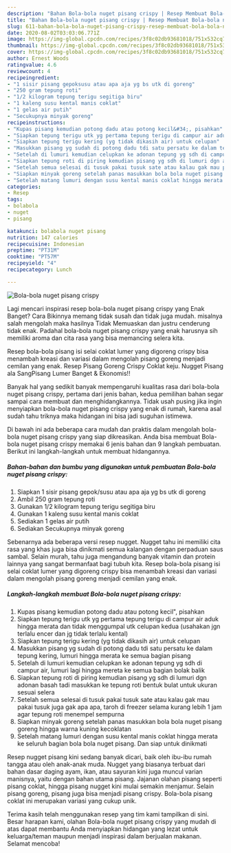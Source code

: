```yaml
---
description: "Bahan Bola-bola nuget pisang crispy | Resep Membuat Bola-bola nuget pisang crispy Yang Enak Banget"
title: "Bahan Bola-bola nuget pisang crispy | Resep Membuat Bola-bola nuget pisang crispy Yang Enak Banget"
slug: 611-bahan-bola-bola-nuget-pisang-crispy-resep-membuat-bola-bola-nuget-pisang-crispy-yang-enak-banget
date: 2020-08-02T03:03:06.771Z
image: https://img-global.cpcdn.com/recipes/3f8c02db93681018/751x532cq70/bola-bola-nuget-pisang-crispy-foto-resep-utama.jpg
thumbnail: https://img-global.cpcdn.com/recipes/3f8c02db93681018/751x532cq70/bola-bola-nuget-pisang-crispy-foto-resep-utama.jpg
cover: https://img-global.cpcdn.com/recipes/3f8c02db93681018/751x532cq70/bola-bola-nuget-pisang-crispy-foto-resep-utama.jpg
author: Ernest Woods
ratingvalue: 4.6
reviewcount: 4
recipeingredient:
- "1 sisir pisang gepoksusu atau apa aja yg bs utk di goreng"
- "250 gram tepung roti"
- "1/2 kilogram tepung terigu segitiga biru"
- "1 kaleng susu kental manis coklat"
- "1 gelas air putih"
- "Secukupnya minyak goreng"
recipeinstructions:
- "Kupas pisang kemudian potong dadu atau potong kecil&#34;, pisahkan"
- "Siapkan tepung terigu utk yg pertama tepung terigu di campur air aduk hingga merata dan tidak menggumpal utk celupan kedua (usahakan jgn terlalu encer dan jg tidak terlalu kental)"
- "Siapkan tepung terigu kering (yg tidak dikasih air) untuk celupan"
- "Masukkan pisang yg sudah di potong dadu tdi satu persatu ke dalam tepung kering, lumuri hingga merata ke semua bagian pisang"
- "Setelah di lumuri kemudian celupkan ke adonan tepung yg sdh di campur air, lumuri lagi hingga mereta ke semua bagian bolak balik"
- "Siapkan tepung roti di piring kemudian pisang yg sdh di lumuri dgn adonan basah tadi masukkan ke tepung roti bentuk bulat untuk ukuran sesuai selera"
- "Setelah semua selesai di tusuk pakai tusuk sate atau kalau gak mau pakai tusuk juga gak apa apa, taroh di freezer selama kurang lebih 1 jam agar tepung roti menempel sempurna"
- "Siapkan minyak goreng setelah panas masukkan bola bola nuget pisang goreng hingga warna kuning kecoklatan"
- "Setelah matang lumuri dengan susu kental manis coklat hingga merata ke seluruh bagian bola bola nuget pisang. Dan siap untuk dinikmati"
categories:
- Resep
tags:
- bolabola
- nuget
- pisang

katakunci: bolabola nuget pisang 
nutrition: 147 calories
recipecuisine: Indonesian
preptime: "PT31M"
cooktime: "PT57M"
recipeyield: "4"
recipecategory: Lunch

---
```



![Bola-bola nuget pisang crispy](https://img-global.cpcdn.com/recipes/3f8c02db93681018/751x532cq70/bola-bola-nuget-pisang-crispy-foto-resep-utama.jpg)

Lagi mencari inspirasi resep bola-bola nuget pisang crispy yang Enak Banget? Cara Bikinnya memang tidak susah dan tidak juga mudah. misalnya salah mengolah maka hasilnya Tidak Memuaskan dan justru cenderung tidak enak. Padahal bola-bola nuget pisang crispy yang enak harusnya sih memiliki aroma dan cita rasa yang bisa memancing selera kita.

Resep bola-bola pisang isi selai coklat lumer yang digoreng crispy bisa menambah kreasi dan variasi dalam mengolah pisang goreng menjadi cemilan yang enak. Resep Pisang Goreng Crispy Coklat keju. Nugget Pisang ala SangPisang Lumer Banget &amp; Ekonomis!!

Banyak hal yang sedikit banyak mempengaruhi kualitas rasa dari bola-bola nuget pisang crispy, pertama dari jenis bahan, kedua pemilihan bahan segar sampai cara membuat dan menghidangkannya. Tidak usah pusing jika ingin menyiapkan bola-bola nuget pisang crispy yang enak di rumah, karena asal sudah tahu triknya maka hidangan ini bisa jadi suguhan istimewa.


Di bawah ini ada beberapa cara mudah dan praktis dalam mengolah bola-bola nuget pisang crispy yang siap dikreasikan. Anda bisa membuat Bola-bola nuget pisang crispy memakai 6 jenis bahan dan 9 langkah pembuatan. Berikut ini langkah-langkah untuk membuat hidangannya.

<!--inarticleads1-->

##### Bahan-bahan dan bumbu yang digunakan untuk pembuatan Bola-bola nuget pisang crispy:

1. Siapkan 1 sisir pisang gepok/susu atau apa aja yg bs utk di goreng
1. Ambil 250 gram tepung roti
1. Gunakan 1/2 kilogram tepung terigu segitiga biru
1. Gunakan 1 kaleng susu kental manis coklat
1. Sediakan 1 gelas air putih
1. Sediakan Secukupnya minyak goreng


Sebenarnya ada beberapa versi resep nugget. Nugget tahu ini memiliki cita rasa yang khas juga bisa dinikmati semua kalangan dengan perpaduan saus sambal. Selain murah, tahu juga mengandung banyak vitamin dan protein lainnya yang sangat bermanfaat bagi tubuh kita. Resep bola-bola pisang isi selai coklat lumer yang digoreng crispy bisa menambah kreasi dan variasi dalam mengolah pisang goreng menjadi cemilan yang enak. 

<!--inarticleads2-->

##### Langkah-langkah membuat Bola-bola nuget pisang crispy:

1. Kupas pisang kemudian potong dadu atau potong kecil&#34;, pisahkan
1. Siapkan tepung terigu utk yg pertama tepung terigu di campur air aduk hingga merata dan tidak menggumpal utk celupan kedua (usahakan jgn terlalu encer dan jg tidak terlalu kental)
1. Siapkan tepung terigu kering (yg tidak dikasih air) untuk celupan
1. Masukkan pisang yg sudah di potong dadu tdi satu persatu ke dalam tepung kering, lumuri hingga merata ke semua bagian pisang
1. Setelah di lumuri kemudian celupkan ke adonan tepung yg sdh di campur air, lumuri lagi hingga mereta ke semua bagian bolak balik
1. Siapkan tepung roti di piring kemudian pisang yg sdh di lumuri dgn adonan basah tadi masukkan ke tepung roti bentuk bulat untuk ukuran sesuai selera
1. Setelah semua selesai di tusuk pakai tusuk sate atau kalau gak mau pakai tusuk juga gak apa apa, taroh di freezer selama kurang lebih 1 jam agar tepung roti menempel sempurna
1. Siapkan minyak goreng setelah panas masukkan bola bola nuget pisang goreng hingga warna kuning kecoklatan
1. Setelah matang lumuri dengan susu kental manis coklat hingga merata ke seluruh bagian bola bola nuget pisang. Dan siap untuk dinikmati


Resep nugget pisang kini sedang banyak dicari, baik oleh ibu-ibu rumah tangga atau oleh anak-anak muda. Nugget yang biasanya terbuat dari bahan dasar daging ayam, ikan, atau sayuran kini juga muncul varian manisnya, yaitu dengan bahan utama pisang. Jajanan olahan pisang seperti pisang coklat, hingga pisang nugget kini mulai semakin menjamur. Selain pisang goreng, pisang juga bisa menjadi pisang crispy. Bola-bola pisang coklat ini merupakan variasi yang cukup unik. 

Terima kasih telah menggunakan resep yang tim kami tampilkan di sini. Besar harapan kami, olahan Bola-bola nuget pisang crispy yang mudah di atas dapat membantu Anda menyiapkan hidangan yang lezat untuk keluarga/teman maupun menjadi inspirasi dalam berjualan makanan. Selamat mencoba!
